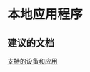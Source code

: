 <properties
    pageTitle="本地应用程序"
    description="本地应用程序"
    service="microsoft.rightsmanagement"
    resource="rightsmanagement"
    authors="aashu"
    displayOrder=""
    selfHelpType="generic"
    supportTopicIds="32335893"
    resourceTags=""
    productPesIds="14997"
    cloudEnvironments="public"
/>


# 本地应用程序

## **建议的文档**
[支持的设备和应用](https://technet.microsoft.com/library/dn655136.aspx#BKMK_SupportedDevices)



<!--HONumber=Jul16_HO4-->



